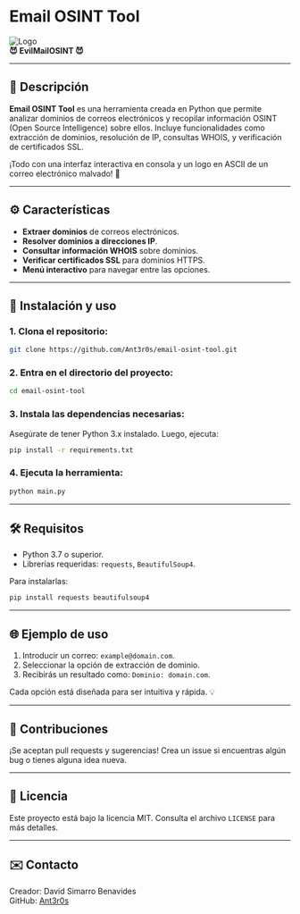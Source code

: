 # Email OSINT Tool

![Logo](https://via.placeholder.com/728x90.png?text=EvilMailOSINT)  
**😈 EvilMailOSINT 😈**

---

## 📜 Descripción
**Email OSINT Tool** es una herramienta creada en Python que permite analizar dominios de correos electrónicos y recopilar información OSINT (Open Source Intelligence) sobre ellos. Incluye funcionalidades como extracción de dominios, resolución de IP, consultas WHOIS, y verificación de certificados SSL.

¡Todo con una interfaz interactiva en consola y un logo en ASCII de un correo electrónico malvado! 🖤

---

## ⚙️ Características
- **Extraer dominios** de correos electrónicos.
- **Resolver dominios a direcciones IP**.
- **Consultar información WHOIS** sobre dominios.
- **Verificar certificados SSL** para dominios HTTPS.
- **Menú interactivo** para navegar entre las opciones.

---

## 🚀 Instalación y uso

### 1. Clona el repositorio:
```bash
git clone https://github.com/Ant3r0s/email-osint-tool.git
```

### 2. Entra en el directorio del proyecto:
```bash
cd email-osint-tool
```

### 3. Instala las dependencias necesarias:
Asegúrate de tener Python 3.x instalado. Luego, ejecuta:
```bash
pip install -r requirements.txt
```

### 4. Ejecuta la herramienta:
```bash
python main.py
```

---

## 🛠️ Requisitos
- Python 3.7 o superior.
- Librerías requeridas: `requests`, `BeautifulSoup4`.

Para instalarlas:
```bash
pip install requests beautifulsoup4
```

---

## 🌐 Ejemplo de uso

1. Introducir un correo: `example@domain.com`.
2. Seleccionar la opción de extracción de dominio.
3. Recibirás un resultado como: `Dominio: domain.com`.

Cada opción está diseñada para ser intuitiva y rápida. 💡

---

## 🖤 Contribuciones
¡Se aceptan pull requests y sugerencias! Crea un issue si encuentras algún bug o tienes alguna idea nueva.

---

## 📝 Licencia
Este proyecto está bajo la licencia MIT. Consulta el archivo `LICENSE` para más detalles.

---

## ✉️ Contacto
Creador: David Simarro Benavides  
GitHub: [Ant3r0s](https://github.com/Ant3r0s)
